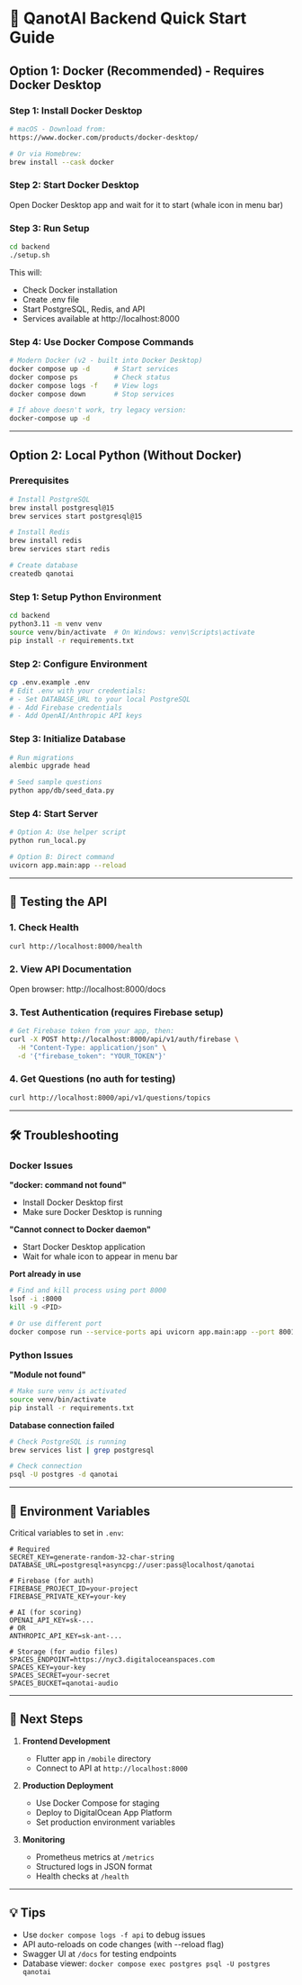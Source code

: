 # 🚀 QanotAI Backend Quick Start Guide

## Option 1: Docker (Recommended) - Requires Docker Desktop

### Step 1: Install Docker Desktop
```bash
# macOS - Download from:
https://www.docker.com/products/docker-desktop/

# Or via Homebrew:
brew install --cask docker
```

### Step 2: Start Docker Desktop
Open Docker Desktop app and wait for it to start (whale icon in menu bar)

### Step 3: Run Setup
```bash
cd backend
./setup.sh
```

This will:
- Check Docker installation
- Create .env file
- Start PostgreSQL, Redis, and API
- Services available at http://localhost:8000

### Step 4: Use Docker Compose Commands
```bash
# Modern Docker (v2 - built into Docker Desktop)
docker compose up -d      # Start services
docker compose ps         # Check status
docker compose logs -f    # View logs
docker compose down       # Stop services

# If above doesn't work, try legacy version:
docker-compose up -d
```

---

## Option 2: Local Python (Without Docker)

### Prerequisites
```bash
# Install PostgreSQL
brew install postgresql@15
brew services start postgresql@15

# Install Redis
brew install redis
brew services start redis

# Create database
createdb qanotai
```

### Step 1: Setup Python Environment
```bash
cd backend
python3.11 -m venv venv
source venv/bin/activate  # On Windows: venv\Scripts\activate
pip install -r requirements.txt
```

### Step 2: Configure Environment
```bash
cp .env.example .env
# Edit .env with your credentials:
# - Set DATABASE_URL to your local PostgreSQL
# - Add Firebase credentials
# - Add OpenAI/Anthropic API keys
```

### Step 3: Initialize Database
```bash
# Run migrations
alembic upgrade head

# Seed sample questions
python app/db/seed_data.py
```

### Step 4: Start Server
```bash
# Option A: Use helper script
python run_local.py

# Option B: Direct command
uvicorn app.main:app --reload
```

---

## 🎯 Testing the API

### 1. Check Health
```bash
curl http://localhost:8000/health
```

### 2. View API Documentation
Open browser: http://localhost:8000/docs

### 3. Test Authentication (requires Firebase setup)
```bash
# Get Firebase token from your app, then:
curl -X POST http://localhost:8000/api/v1/auth/firebase \
  -H "Content-Type: application/json" \
  -d '{"firebase_token": "YOUR_TOKEN"}'
```

### 4. Get Questions (no auth for testing)
```bash
curl http://localhost:8000/api/v1/questions/topics
```

---

## 🛠 Troubleshooting

### Docker Issues

**"docker: command not found"**
- Install Docker Desktop first
- Make sure Docker Desktop is running

**"Cannot connect to Docker daemon"**
- Start Docker Desktop application
- Wait for whale icon to appear in menu bar

**Port already in use**
```bash
# Find and kill process using port 8000
lsof -i :8000
kill -9 <PID>

# Or use different port
docker compose run --service-ports api uvicorn app.main:app --port 8001
```

### Python Issues

**"Module not found"**
```bash
# Make sure venv is activated
source venv/bin/activate
pip install -r requirements.txt
```

**Database connection failed**
```bash
# Check PostgreSQL is running
brew services list | grep postgresql

# Check connection
psql -U postgres -d qanotai
```

---

## 📝 Environment Variables

Critical variables to set in `.env`:

```env
# Required
SECRET_KEY=generate-random-32-char-string
DATABASE_URL=postgresql+asyncpg://user:pass@localhost/qanotai

# Firebase (for auth)
FIREBASE_PROJECT_ID=your-project
FIREBASE_PRIVATE_KEY=your-key

# AI (for scoring)
OPENAI_API_KEY=sk-...
# OR
ANTHROPIC_API_KEY=sk-ant-...

# Storage (for audio files)
SPACES_ENDPOINT=https://nyc3.digitaloceanspaces.com
SPACES_KEY=your-key
SPACES_SECRET=your-secret
SPACES_BUCKET=qanotai-audio
```

---

## 🚦 Next Steps

1. **Frontend Development**
   - Flutter app in `/mobile` directory
   - Connect to API at `http://localhost:8000`

2. **Production Deployment**
   - Use Docker Compose for staging
   - Deploy to DigitalOcean App Platform
   - Set production environment variables

3. **Monitoring**
   - Prometheus metrics at `/metrics`
   - Structured logs in JSON format
   - Health checks at `/health`

---

## 💡 Tips

- Use `docker compose logs -f api` to debug issues
- API auto-reloads on code changes (with --reload flag)
- Swagger UI at `/docs` for testing endpoints
- Database viewer: `docker compose exec postgres psql -U postgres qanotai`